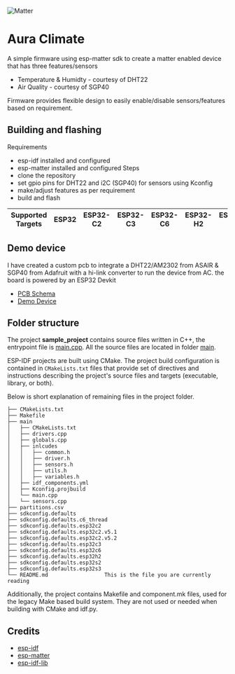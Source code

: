 ![Matter](https://csa-iot.org/wp-content/uploads/2022/09/matter_lkup_rgb_night-scaled.jpg)
# Aura Climate
A simple firmware using esp-matter sdk to create a matter enabled device that has three features/sensors
- Temperature & Humidty - courtesy of DHT22
- Air Quality - courtesy of SGP40

Firmware provides flexible design to easily enable/disable sensors/features based on requirement.

## Building and flashing
Requirements
- esp-idf installed and configured
- esp-matter installed and configured
Steps
- clone the repository
- set gpio pins for DHT22 and i2C (SGP40) for sensors using Kconfig
- make/adjust features as per requirement
- build and flash


| Supported Targets | ESP32 | ESP32-C2 | ESP32-C3 | ESP32-C6 | ESP32-H2 | ESP32-P4 | ESP32-S2 | ESP32-S3 |
| ----------------- | ----- | -------- | -------- | -------- | -------- | -------- | -------- | -------- |

## Demo device
I have created a custom pcb to integrate a DHT22/AM2302 from ASAIR & SGP40 from Adafruit with a hi-link converter to run the device from AC. the board is powered by an ESP32 Devkit
- [PCB Schema](https://365.altium.com/files/E2252F43-3197-4BE0-AAA4-C608606C2910)
- [Demo Device](device.jpg)

## Folder structure

The project **sample_project** contains source files written in C++, the entrypoint file is [main.cpp](main/main.cpp). All the source files are located in folder [main](main).

ESP-IDF projects are built using CMake. The project build configuration is contained in `CMakeLists.txt`
files that provide set of directives and instructions describing the project's source files and targets
(executable, library, or both). 

Below is short explanation of remaining files in the project folder.

```
├── CMakeLists.txt
├── Makefile
├── main
│   ├── CMakeLists.txt
│   ├── drivers.cpp
│   ├── globals.cpp
│   ├── inlcudes
│   │   ├── common.h
│   │   ├── driver.h
│   │   ├── sensors.h
│   │   ├── utils.h
│   │   ├── variables.h
│   ├── idf_components.yml
│   ├── Kconfig.projbuild
│   └── main.cpp
│   └── sensors.cpp
├── partitions.csv
├── sdkconfig.defaults
├── sdkconfig.defaults.c6_thread
├── sdkconfig.defaults.esp32c2
├── sdkconfig.defaults.esp32c2.v5.1
├── sdkconfig.defaults.esp32c2.v5.2
├── sdkconfig.defaults.esp32c3
├── sdkconfig.defaults.esp32c6
├── sdkconfig.defaults.esp32h2
├── sdkconfig.defaults.esp32s2
├── sdkconfig.defaults.esp32s3
└── README.md                  This is the file you are currently reading
```
Additionally, the project contains Makefile and component.mk files, used for the legacy Make based build system. 
They are not used or needed when building with CMake and idf.py.

## Credits
- [esp-idf](https://github.com/espressif/esp-idf)
- [esp-matter](https://github.com/espressif/esp-matter)
- [esp-idf-lib](https://github.com/UncleRus/esp-idf-lib/)
